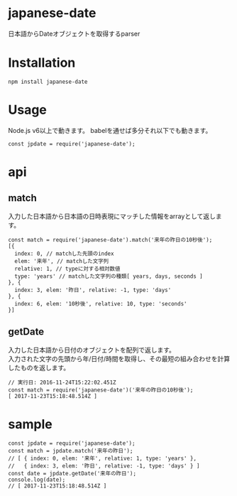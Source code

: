 # japanese-date

日本語からDateオブジェクトを取得するparser

# Installation

```
npm install japanese-date
```

# Usage
Node.js v6以上で動きます。
babelを通せば多分それ以下でも動きます。

```
const jpdate = require('japanese-date');
```

# api

## match

入力した日本語から日本語の日時表現にマッチした情報をarrayとして返します。

```
const match = require('japanese-date').match('来年の昨日の10秒後');
[{
  index: 0, // matchした先頭のindex
  elem: '来年', // matchした文字列
  relative: 1, // typeに対する相対数値
  type: 'years' // matchした文字列の種類[ years, days, seconds ]
}, {
  index: 3, elem: '昨日', relative: -1, type: 'days'
}, {
  index: 6, elem: '10秒後', relative: 10, type: 'seconds'
}]
```

## getDate

入力した日本語から日付のオブジェクトを配列で返します。  
入力された文字の先頭から年/日付/時間を取得し、その最短の組み合わせを計算したものを返します。  

```
// 実行日: 2016-11-24T15:22:02.451Z
const match = require('japanese-date')('来年の昨日の10秒後');
[ 2017-11-23T15:18:48.514Z ]
```

# sample

```
const jpdate = require('japanese-date');
const match = jpdate.match('来年の昨日');
// [ { index: 0, elem: '来年', relative: 1, type: 'years' },
//   { index: 3, elem: '昨日', relative: -1, type: 'days' } ]
const date = jpdate.getDate('来年の昨日');
console.log(date);
// [ 2017-11-23T15:18:48.514Z ]
```
